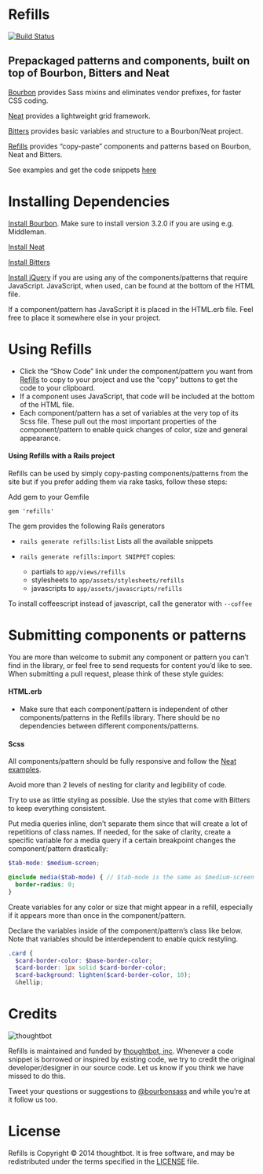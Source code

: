 # Refills

[![Build Status](https://travis-ci.org/thoughtbot/refills.svg?branch=master)](https://travis-ci.org/thoughtbot/refills)

## Prepackaged patterns and components, built on top of Bourbon, Bitters and Neat

[Bourbon](http://bourbon.io) provides Sass mixins and eliminates vendor prefixes, for faster CSS coding.

[Neat](http://neat.bourbon.io) provides a lightweight grid framework.

[Bitters](http://bitters.bourbon.io) provides basic variables and structure to a Bourbon/Neat project.

[Refills](http://refills.bourbon.io) provides “copy-paste” components and patterns based on Bourbon, Neat and Bitters.

See examples and get the code snippets [here](http://refills.bourbon.io)

# Installing Dependencies

[Install Bourbon](http://bourbon.io). Make sure to install version 3.2.0 if you are using e.g. Middleman.

[Install Neat](http://neat.bourbon.io)

[Install Bitters](http://bitters.bourbon.io)

[Install jQuery](http://jquery.com) if you are using any of the components/patterns that require JavaScript. JavaScript, when used, can be found at the bottom of the HTML file.

If a component/pattern has JavaScript it is placed in the HTML.erb file. Feel free to place it somewhere else in your project.

# Using Refills

* Click the “Show Code” link under the component/pattern you want from [Refills](http://refills.bourbon.io) to copy to your project and use the “copy” buttons to get the code to your clipboard.
* If a component uses JavaScript, that code will be included at the bottom of the HTML file.
* Each component/pattern has a set of variables at the very top of its Scss file. These pull out the most important properties of the component/pattern to enable quick changes of color, size and general appearance.

#### Using Refills with a Rails project

Refills can be used by simply copy-pasting components/patterns from the site but if you prefer adding them via rake tasks, follow these steps:

Add gem to your Gemfile

    gem 'refills'

The gem provides the following Rails generators

* `rails generate refills:list`
Lists all the available snippets

* `rails generate refills:import SNIPPET` copies:
  * partials to `app/views/refills`
  * stylesheets to `app/assets/stylesheets/refills`
  * javascripts to `app/assets/javascripts/refills`

To install coffeescript instead of javascript, call the generator with `--coffee`

# Submitting components or patterns

You are more than welcome to submit any component or pattern you can’t find in the library, or feel free to send requests for content you’d like to see. When submitting a pull request, please think of these style guides:

#### HTML.erb

* Make sure that each component/pattern is independent of other components/patterns in the Refills library. There should be no dependencies between different components/patterns.

#### Scss

All components/pattern should be fully responsive and follow the [Neat examples](http://neat.bourbon.io/examples).

Avoid more than 2 levels of nesting for clarity and legibility of code.

Try to use as little styling as possible. Use the styles that come with Bitters to keep everything consistent.

Put media queries inline, don’t separate them since that will create a lot of repetitions of class names. If needed, for the sake of clarity, create a specific variable for a media query if a certain breakpoint changes the component/pattern drastically:

```scss
$tab-mode: $medium-screen;

@include media($tab-mode) { // $tab-mode is the same as $medium-screen here
  border-radius: 0;
}
```

Create variables for any color or size that might appear in a refill, especially if it appears more than once in the component/pattern.

Declare the variables inside of the component/pattern’s class like below. Note that variables should be interdependent to enable quick restyling.

```scss
.card {
  $card-border-color: $base-border-color;
  $card-border: 1px solid $card-border-color;
  $card-background: lighten($card-border-color, 10);
  &hellip;
```

# Credits

![thoughtbot](http://thoughtbot.com/images/tm/logo.png)

Refills is maintained and funded by [thoughtbot, inc](http://thoughtbot.com). Whenever a code snippet is borrowed or inspired by existing code, we try to credit the original developer/designer in our source code. Let us know if you think we have missed to do this.

Tweet your questions or suggestions to [@bourbonsass](https://twitter.com/bourbonsass) and while you’re at it follow us too.

# License

Refills is Copyright © 2014 thoughtbot. It is free software, and may be redistributed under the terms specified in the [LICENSE](LICENSE.txt) file.
